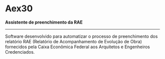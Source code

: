 # Aex30

**Assistente de preenchimento da RAE**

---

Software desenvolvido para automatizar o processo de preenchimento dos relatório RAE (Relatório de Acompanhamento de Evolução de Obra) fornecidos pela Caixa Econômica Federal aos Arquitetos e Engenheiros Credenciados.






